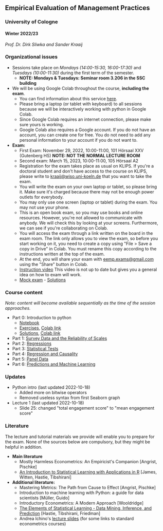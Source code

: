 ## Empirical Evaluation of Management Practices

### University of Cologne

#### Winter 2022/23

_Prof. Dr. Dirk Sliwka and Sander Kraaij_

### Organizational issues

-   Sessions take place on _Mondays (14:00-15:30, 16:00-17:30)_ and _Tuesdays (10:00-11:30)_ during the first term of the semester.
	- **NOTE: Mondays & Tuesdays: Seminar room 3.206 in the SSC building**
-   We will be using Google Colab throughout the course, **including the exam**.
	-   You can find information about this service [here](https://colab.research.google.com/).
	-   Please bring a laptop (or tablet with keyboard) to all sessions because we will be interactively working with python in Google Colab.
	-   Since Google Colab requires an internet connection, please make sure yours is working.
	-   Google Colab also requires a Google account. If you do not have an account, you can create one for free. You do not need to add any personal information to your account if you do not want to.
-   **Exam:**
    -   First Exam: November 29, 2022, 10:00-11:00, 101 Hörsaal XXV (Gutenberg HS) **NOTE: NOT THE NORMAL LECTURE ROOM**
    -	Second exam: March 15, 2023, 10:00-11:00, 105 Hörsaal A2
    -	Registration for the exam takes place as usual on KLIPS. If you're a doctoral student and don't have access to the course on KLIPS, please write to kraaij@wiso.uni-koeln.de that you want to take the exam.
    -	You will write the exam on your own laptop or tablet, so please bring it. Make sure it's charged because there may not be enough power outlets for everybody.
    -	You may only use one screen (laptop or tablet) during the exam. You may not use your phone.
    -	This is an open book exam, so you may use books and online resources. However, you're not allowed to communicate with anybody. We will check this by looking at your screens. Furthermore, we can see if you're collaborating on Colab.
    -	You will access the exam through a link written on the board in the exam room. The link only allows you to view the exam, so before you start working on it, you need to create a copy using "File > Save a copy in Drive" in Colab. You must rename this copy according to the instructions written at the top of the exam.
    -	At the end, you will share your exam with eemp.exams@gmail.com using the "Share" button in Colab.
    -	[Instruction video](https://onedrive.live.com/?authkey=%21AMWOPjDJqEhFU6U&cid=492CFFDBC915BE1A&id=492CFFDBC915BE1A%21137316&parId=492CFFDBC915BE1A%21136598&o=OneUp) This video is not up to date but gives you a general idea on how to exam will work.
    -	[Mock exam](./notebooks/WS1920_EEMP_exam_PT1.ipynb) - [Solutions](./notebooks/WS1920_EEMP_exam_PT1_solutions.ipynb)

### Course content

_Note: content will become available sequentially as the time of the session approaches._

-   Part 0: Introduction to python
	- [Notebook](./notebooks/EEMP_python_intro.ipynb)
	- [Exercises](./notebooks/EEMP_quiz.ipynb), [Colab link](https://colab.research.google.com/drive/16UjsEMWy_VZIeEFpxj2xO-PVkmi2kg9-?usp=sharing)
	- [Solutions](./notebooks/EEMP_quiz_answers.ipynb), [Colab link](https://colab.research.google.com/drive/1IB1QiEY5grGPAxpA-MazyRaPZTl1iEnW?usp=sharing)
-   Part 1: [Survey Data and the Reliability of Scales](./slides/Eval2022_1.pdf)
-   Part 2: [Regressions](./slides/Eval2022_2.pdf)
-   Part 3: [Statistical Tests](./slides/Eval2022_3.pdf)
-   Part 4: [Regression and Causality](./slides/Eval2022_4.pdf)
-   Part 5: [Panel Data](./slides/Eval2022_5.pdf)
-   Part 6: [Predictions and Machine Learning](./slides/Eval2022_6.pdf)
    <!-- - [Case study solution](./notebooks/Ex_5.ipynb)
	<!--- [Exercise solutions (regression)](./notebooks/exercises_regression.ipynb)
	- [Exercise solutions (classification)](./notebooks/exercises_classification.ipynb)
	- [Exercise solutions (selection and assessment)](./notebooks/exercises_assessment.ipynb)
	- [Exercise solutions (decision trees and random forests)](./notebooks/exercises_dt_and_rf.ipynb)
	- [Exercise solutions (case study 1)](./notebooks/exercises_case_study_1.ipynb)
	- [Exercise solutions (case study 2)](./notebooks/exercises_case_study_2.ipynb)-->
<!-- -   Part 7: [Using Panel Data](https://github.com/dsliwka/bms/blob/master/slidesPanelData.pdf)-->
<!-- %% -   Part 8: [Statistical Power](https://github.com/dsliwka/bms/blob/master/slidesStatistPower.pdf)-->

<!-- %% **Note:** In case you have troubles loading the respective notebook on Github, try using the [Jupyter Notebook Viewer](https://nbviewer.jupyter.org/) to display the files.-->


### Updates

- Python intro (last updated 2022-10-18)
	- Added more on bitwise operators
	- Removed useless syntax from first Seaborn graph
- Lecture 1 (last updated 2022-10-18)
	- Slide 25: changed "total engagement score" to "mean engagement score"

### Literature
The lecture and tutorial materials we provide will enable you to prepare for the exam. None of the sources below are compulsory, but they might be helpful in addition.
-   **Main literature**
    -   Mostly Harmless Econometrics: An Empiricist's Companion [Angrist, Pischke]
    -   [An Introduction to Statistical Learning with Applications in R](https://www-bcf.usc.edu/~gareth/ISL/) [James, Witten, Hastie, Tibshirani]
-   **Additional literature:**
    -   Mastering Metrics: The Path from Cause to Effect [Angrist, Pischke]
    -   Introduction to machine learning with Python: a guide for data scientists [Müller, Guido]
    -   Introductory Econometrics: A Modern Approach [Wooldridge]
    -   [The Elements of Statistical Learning - Data Mining, Inference, and Prediction](https://web.stanford.edu/~hastie/ElemStatLearn/) [Hastie, Tibshirani, Friedman]
    -   Andrea Ichino's [lecture slides](http://www.andreaichino.it/teaching_material.html) (for some links to standard econometrics courses)
